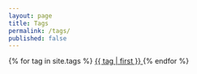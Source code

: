 ```yaml
---
layout: page
title: Tags
permalink: /tags/
published: false
---
```

{% for tag in site.tags %}
  <a href="/{{ tag | first | slugize }}/">
     {{ tag | first }}
  </a>
{% endfor %}
